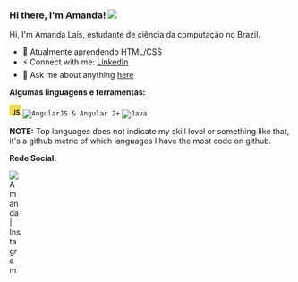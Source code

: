 ### Hi there, I'm Amanda!   <img width="40px" src="https://media.giphy.com/media/6qFTJz4fDRkdy/giphy.gif" /> 

Hi, I'm Amanda Laís, estudante de ciência da computação no Brazil. 	 
-  🔭  Atualmente aprendendo HTML/CSS 
-  ⚡  Connect with me: [LinkedIn](https://www.linkedin.com/in/amanda-laís-757ba9209/) 
-  💬  Ask me about anything [here](https://github.com/amndalsr/amndalsr/issues) 

**Algumas linguagens e ferramentas:** 

<code><img title="JS" height="20" 
src="https://raw.githubusercontent.com/voodootikigod/logo.js/master/js.png" alt="JavaScript" ></code> <code><img title="VueJs" height="20" 
title="AngularJS & Angular 2+" height="20" 
src="https://angular.io/assets/images/logos/angular/angular.svg" alt="AngularJS & Angular 2+"></code> <code><img title="Java" height="20" 
src="https://cdn.iconscout.com/icon/free/png-512/java-43-569305.png" alt="Java" ></code> 

**NOTE:** 
Top languages does not indicate my skill level or something like that, it's a github metric of which languages I have the most code on github.

**Rede Social:**

<a href="https://www.instagram.com/amndalsr/"> <img align="left" alt="Amanda | Instagram" width="20px" src="https://upload.wikimedia.org/wikipedia/commons/thumb/a/a5/Instagram_icon.png/768px-Instagram_icon.png" /> </a> 
